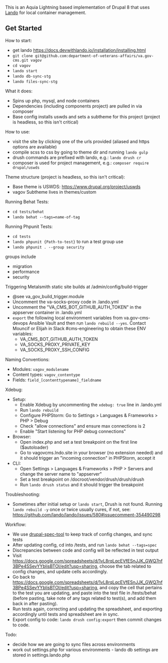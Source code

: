 This is an Aquia Lightning based implementation of Drupal 8 that uses [Lando](https://docs.devwithlando.io/) for local container management.

## Get Started
How to start:
* get lando https://docs.devwithlando.io/installation/installing.html
* `git clone git@github.com:department-of-veterans-affairs/va.gov-cms.git vagov`
* `cd vagov`
* `lando start`
* `lando db-sync-stg`
* `lando files-sync-stg`

What it does:
* Spins up php, mysql, and node containers
* Dependencies (including components project) are pulled in via composer
* Base config installs uswds and sets a subtheme for this project (project is headless, so this isn't critical)

How to use:
* visit the site by clicking one of the urls provided (aliased and https options are available)
* compile scss to css by going to theme dir and running `lando gulp`
* drush commands are prefixed with lando, e.g.: `lando drush cr`
* composer is used for project management, e.g.: `composer require drupal/uswds`

Theme structure (project is headless, so this isn't critical):
* Base theme is USWDS: https://www.drupal.org/project/uswds
* vagov Subtheme lives in themes/custom

Running Behat Tests:
* `cd tests/behat`
* `lando behat --tags=name-of-tag`

Running Phpunit Tests:
* `cd tests`
* `lando phpunit {Path-to-test}`
to run a test group use
* `lando phpunit . --group security`

groups include
 - migration
 - performance
 - security

Triggering Metalsmith static site builds at /admin/config/build-trigger
* @see va_gov_build_trigger.module
* Uncomment the va-socks-proxy code in .lando.yml
* Uncomment the "VA_CMS_BOT_GITHUB_AUTH_TOKEN" in the appserver container in .lando.yml
* `export` the following local environment variables from
va.gov-cms-devops Ansible Vault and then run `lando rebuild --yes`.
Contact Mouncif or Elijah in Slack #cms-engineering to obtain these ENV variables:
  * VA_CMS_BOT_GITHUB_AUTH_TOKEN
  * VA_SOCKS_PROXY_PRIVATE_KEY
  * VA_SOCKS_PROXY_SSH_CONFIG

Naming Conventions:
* Modules: `vagov_modulename`
* Content types: `vagov_contentype`
* Fields: `field_[contenttypename]_fieldname`

Xdebug:
* Setup:
    * Enable Xdebug by uncommenting the `xdebug: true` line in .lando.yml
    * Run `lando rebuild`
    * Configure PHPStorm: Go to Settings > Languages & Frameworks > PHP > Debug
    * Check "allow connections" and ensure max connections is 2
    * Enable "Start listening for PHP debug connections"
* Browser:
    * Open index.php and set a test breakpoint on the first line ($autoloader)
    * Go to vagovcms.lndo.site in your browser (no extension needed) and it should trigger an "incoming connection" in PHPStorm, accept it
* CLI:
    * Open Settings > Languages & Frameworks > PHP > Servers and change the server name to "appserver"
    * Set a test breakpoint on /docroot/vendor/drush/drush/drush
    * Run `lando drush status` and it should trigger the breakpoint

Troubleshooting:
* Sometimes after initial setup or `lando start`, Drush is not found. Running `lando rebuild -y` once or twice usually cures, if not, see: https://github.com/lando/lando/issues/580#issuecomment-354490298

Workflow:
* We use [drupal-spec-tool](https://github.com/acquia/drupal-spec-tool) to keep track of config changes, and sync tests
* After updating config, cd into /tests, and run `lando behat --tags=spec`
* Discrepancies between code and config will be reflected in test output
* Visit https://docs.google.com/spreadsheets/d/1vL8rqLqcEVfESnJJK_GWQ7nf3BPe4SSevYYblisBTOI/edit?usp=sharing, choose the tab
related to config changes, and update cells accordingly.
* Go back to https://docs.google.com/spreadsheets/d/1vL8rqLqcEVfESnJJK_GWQ7nf3BPe4SSevYYblisBTOI/edit?usp=sharing, and copy the cell that
pertains to the test you are updating, and paste into the test file in /tests/behat (before pasting, take note of any tags related to test(s), and add them back in after pasting).
* Run tests again, correcting and updating the spreadsheet, and exporting accordingly until tests and spreadsheet are in sync.
* Export config to code: `lando drush config:export` then commit changes to code.

Todo:
* decide how we are going to sync files across environments
* work out settings.php for various environments - lando db settings are stored in settings.lando.php
